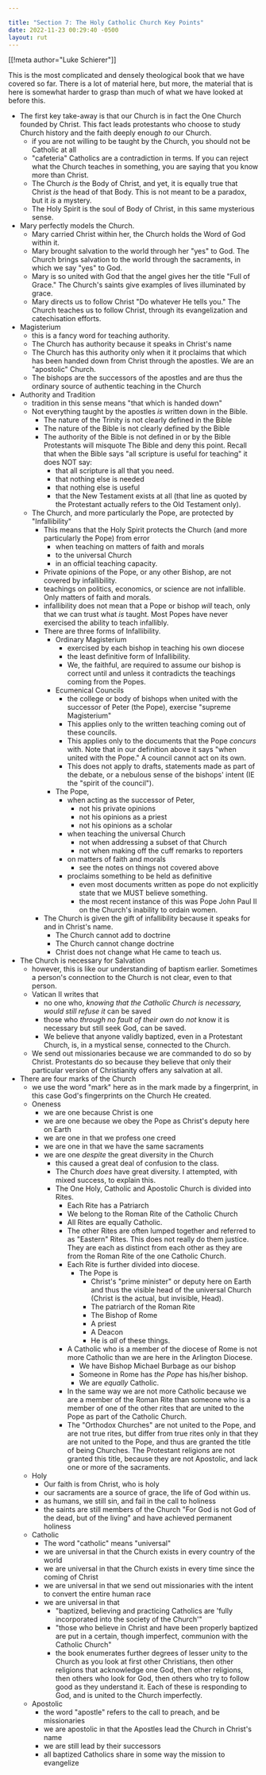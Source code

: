 ```yaml
---

title: "Section 7: The Holy Catholic Church Key Points"
date: 2022-11-23 00:29:40 -0500
layout: rut
---
```


[[!meta author="Luke Schierer"]]

This is the most complicated and densely theological book that we have covered
so far.  There is a lot of material here, but more, the material that is here is
somewhat harder to grasp than much of what we have looked at before this.  

* The first key take-away is that our Church is in fact the One Church founded
  by Christ.  This fact leads protestants who choose to study Church history and
  the faith deeply enough *to* our Church.
  * if you are not willing to be taught by the Church, you should not be
    Catholic at all
  * "cafeteria" Catholics are a contradiction in terms.  If you can reject what
    the Church teaches in something, you are saying that you know more than
    Christ. 
  * The Church *is* the Body of Christ, and yet, it is equally true that Christ
    *is* the head of that Body.  This is not meant to be a paradox, but it *is*
    a mystery. 
  * The Holy Spirit is the soul of Body of Christ, in this same mysterious
    sense. 
* Mary perfectly models the Church.
  * Mary carried Christ within her, the Church holds the Word of God within
    it. 
  * Mary brought salvation to the world through her "yes" to God.  The Church
    brings salvation to the world through the sacraments, in which we say
    "yes" to God. 
  * Mary is so united with God that the angel gives her the title "Full of
    Grace."  The Church's saints give examples of lives illuminated by grace. 
  * Mary directs us to follow Christ "Do whatever He tells you."  The Church
    teaches us to follow Christ, through its evangelization and catechisation
    efforts. 
* Magisterium
  * this is a fancy word for teaching authority.
  * The Church has authority because it speaks in Christ's name
  * The Church has this authority only when it it proclaims that which has been
    handed down from Christ through the apostles.  We are an "apostolic" Church.
  * The bishops are the successors of the apostles and are thus the ordinary
    source of authentic teaching in the Church
* Authority and Tradition
  * tradition in this sense means "that which is handed down"
  * Not everything taught by the apostles *is* written down in the Bible.
    * The nature of the Trinity is not clearly defined in the Bible
    * The nature of the Bible is not clearly defined by the Bible
    * The authority of the Bible is not defined in or by the Bible
      Protestants will misquote The Bible and deny this point.  Recall that
      when the Bible says "all scripture is useful for teaching" it does NOT
      say:
      * that all scripture is all that you need.
      * that nothing else is needed
      * that nothing else is useful
      * that the New Testament exists at all (that line as quoted by the
        Protestant actually refers to the Old Testament only).
   * The Church, and more particularly the Pope, are protected by "Infallibility"
     * This means that the Holy Spirit protects the Church (and more
       particularly the Pope) from error
       * when teaching on matters of faith and morals
       * to the universal Church
       * in an official teaching capacity.
     * Private opinions of the Pope, or any other Bishop, are not covered by
       infallibility.
     * teachings on politics, economics, or science are not infallible.  Only
       matters of faith and morals. 
     * infallibility does not mean that a Pope or bishop *will* teach, only that
       we can trust what *is* taught.  Most Popes have never exercised the
       ability to teach infallibly. 
     * There are three forms of Infallibility.
       * Ordinary Magisterium
         * exercised by each bishop in teaching his own diocese
         * the least definitive form of Infallibility.
         * We, the faithful, are required to assume our bishop is correct until
           and unless it contradicts the teachings coming from the Popes. 
       * Ecumenical Councils
         * the college or body of bishops when united with the successor of
           Peter (the Pope), exercise "supreme Magisterium"
         * This applies only to the written teaching coming out of these
           councils. 
         * This applies only to the documents that the Pope *concurs* with. Note
           that in our definition above it says "when united with the Pope."  A
           council cannot act on its own. 
         * This does not apply to drafts, statements made as part of the debate,
           or a nebulous sense of the bishops' intent (IE the "spirit of the
           council"). 
       * The Pope, 
         * when acting as the successor of Peter, 
           * not his private opinions
           * not his opinions as a priest
           * not his opinions as a scholar
         * when teaching the universal Church
           * not when addressing a subset of that Church
           * not when making off the cuff remarks to reporters
         * on matters of faith and morals
           * see the notes on things not covered above
         * proclaims something to be held as definitive
           * even most documents written as pope do not explicitly state that we
             MUST believe something. 
           * the most recent instance of this was Pope John Paul II on the
             Church's inability to ordain women. 
     * The Church is given the gift of infallibility because it speaks for and in
       Christ's name.
       * The Church cannot add to doctrine
       * The Church cannot change doctrine
       * Christ does not change what He came to teach us.
* The Church is necessary for Salvation
  * however, this is like our understanding of baptism earlier.  Sometimes a
    person's connection to the Church is not clear, even to that person.
  * Vatican II writes that 
    * no one who, *knowing that the Catholic Church is necessary, would still
      refuse it* can be saved
    * those who *through no fault of their own* do *not* know it is necessary
      but still seek God, can be saved. 
    * We believe that anyone validly baptized, even in a Protestant Church, is,
      in a mystical sense, connected to the Church. 
  * We send out missionaries because we are commanded to do so by Christ.
    Protestants do so because they believe that only their particular version
    of Christianity offers any salvation at all. 
* There are four marks of the Church
  * we use the word "mark" here as in the mark made by a fingerprint, in this
    case God's fingerprints on the Church He created. 
  * Oneness
    * we are one because Christ is one
    * we are one because we obey the Pope as Christ's deputy here on Earth
    * we are one in that we profess one creed
    * we are one in that we have the same sacraments
    * we are one *despite* the great diversity in the Church
      * this caused a great deal of confusion to the class. 
      * The Church *does* have great diversity. I attempted, with mixed success,
        to explain this.
      * The One Holy, Catholic and Apostolic Church is divided into Rites.
        * Each Rite has a Patriarch
        * We belong to the Roman Rite of the Catholic Church
        * All Rites are equally Catholic. 
        * The other Rites are often lumped together and referred to as "Eastern"
          Rites.  This does not really do them justice.  They are each as
          distinct from each other as they are from the Roman Rite of the
          one Catholic Church. 
        * Each Rite is further divided into diocese.
          * The Pope is
            * Christ's "prime minister" or deputy here on Earth and thus the
              visible head of the universal Church (Christ is the actual, but
              invisible, Head). 
            * The patriarch of the Roman Rite
            * The Bishop of Rome
            * A priest
            * A Deacon
            * He is _all_ of these things. 
         * A Catholic who is a member of the diocese of Rome is not more
           Catholic than we are here in the Arlington Diocese.  
           * We have Bishop Michael Burbage as our bishop
           * Someone in Rome has _the Pope_ has his/her bishop. 
           * We are _equally_ Catholic.
         * In the same way we are not more Catholic because we are a member of
           the Roman Rite than someone who is a member of one of the other rites
           that are united to the Pope as part of the Catholic Church. 
         * The "Orthodox Churches" are not united to the Pope, and are not true
           rites, but differ from true rites only in that they are not united to
           the Pope, and thus are granted the title of being Churches.  The
           Protestant religions are not granted this title, because they are not
           Apostolic, and lack one or more of the sacraments. 
  * Holy 
    * Our faith is from Christ, who is holy
    * our sacraments are a source of grace, the life of God within us.
    * as humans, we still sin, and fail in the call to holiness
    * the saints are still members of the Church "For God is not God of the
      dead, but of the living" and have achieved permanent holiness
  * Catholic
    * The word "catholic" means "universal"
    * we are universal in that the Church exists in every country of the world
    * we are universal in that the Church exists in every time since the
      coming of Christ
    * we are universal in that we send out missionaries with the intent to
      convert the entire human race
    * we are universal in that 
      * "baptized, believing and practicing Catholics are 'fully incorporated
        into the society of the Church'"
      * "those who believe in Christ and have been properly baptized are put in
        a certain, though imperfect, communion with the Catholic Church"
      * the book enumerates further degrees of lesser unity to the Church as you
        look at first other Christians, then other religions that acknowledge one
        God, then other religions, then others who look for God, then others who
        try to follow good as they understand it.  Each of these is responding
        to God, and is united to the Church imperfectly. 
   * Apostolic
     * the word "apostle" refers to the call to preach, and be missionaries
     * we are apostolic in that the Apostles lead the Church in Christ's name
     * we are still lead by their successors
     * all baptized Catholics share in some way the mission to evangelize


